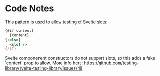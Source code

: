 # Code Notes

This pattern is used to allow testing of Svelte slots:

```jsx
{#if content}
  {content}
{:else}
  <slot />
{/if}
```

Svelte componenent constructors do not support slots, so this adds a fake 'content' prop to allow. More info here:
https://github.com/testing-library/svelte-testing-library/issues/48

